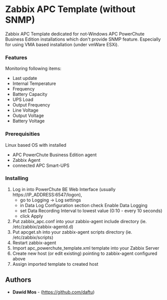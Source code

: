 # Zabbix APC Template (without SNMP)

Zabbix APC Template dedicated for not-Windows APC PowerChute Business Edition installations which don't provide SNMP feature.
Especially for using VMA based installation (under vmWare ESXi).

### Features

Monitoring following items:
- Last update	 	
- Internal Temperature
- Frequency
- Battery Capacity
- UPS Load
- Output Frequency	 
- Line Voltage
- Output Voltage
- Battery Voltage

### Prerequisities

Linux based OS with installed 
- APC PowerChute Business Edition agent
- Zabbix Agent
- connected APC Smart-UPS


### Installing

1. Log in into PowerChute BE Web Interface (usually https://IP_ADDRESS:6547/logon), 
	- go to Logging -> Log settings
    - in Data Log Configuration section check Enable Data Logging
    - set Data Recording Interval to lowest value (0:10 - every 10 seconds)
    - click Apply
2. Put zabbix_apc.conf into your zabbix-agent include directory (ie. /etc/zabbix/zabbix-agentd.d)
3. Put apcget.sh into your zabbix-agent scripts directory (ie. /etc/zabbix/scripts)
4. Restart zabbix-agent
5. Import apc_powerchute_template.xml template into your Zabbix Server
6. Create new host (or edit existing) pointing to zabbix-agent configured above
7. Assign imported template to created host

## Authors

* **Dawid Mos** - (https://github.com/daftu)
